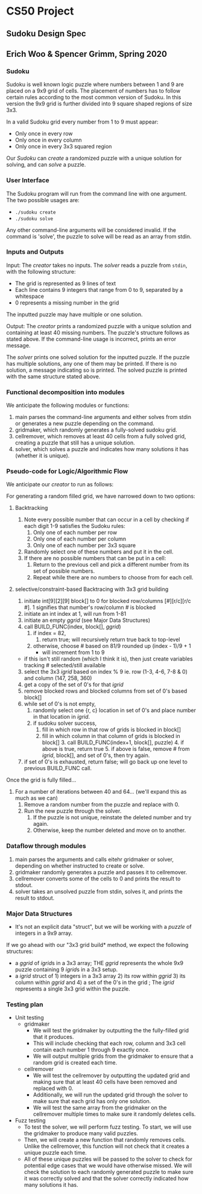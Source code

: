 # CS50 Project
## Sudoku Design Spec
## Erich Woo & Spencer Grimm, Spring 2020

### Sudoku

Sudoku is well known logic puzzle where numbers between 1 and 9 are placed on a 9x9 grid of cells. The placement of numbers has to follow certain rules according to the most common version of Sudoku. In this version the 9x9 grid is further divided into 9 square shaped regions of size 3x3.

In a valid Sudoku grid every number from 1 to 9 must appear:

* Only once in every row
* Only once in every column
* Only once in every 3x3 squared region

Our *Sudoku* can *create* a randomized puzzle with a unique solution for solving, and can *solve* a puzzle.

### User Interface

The Sudoku program will run from the command line with one argument. The two possible usages are:
 * `./sudoku create`
 * `./sudoku solve`

Any other command-line arguments will be considered invalid.
If the command is 'solve', the puzzle to solve will be read as an array from stdin.

### Inputs and Outputs

Input: The *creator* takes no inputs. The *solver* reads a puzzle from `stdin`, with the following structure:

* The grid is represented as 9 lines of text
* Each line contains 9 integers that range from 0 to 9, separated by a whitespace
* 0 represents a missing number in the grid

The inputted puzzle may have multiple or one solution.

Output: The *creator* prints a randomized puzzle with a unique solution and containing at least 40 missing numbers. The puzzle's structure follows as stated above. If the command-line usage is incorrect, prints an error message.

The *solver* prints one solved solution for the inputted puzzle. If the puzzle has multiple solutions, any one of them may be printed. If there is no solution, a message indicating so is printed. The solved puzzle is printed with the same structure stated above. 

### Functional decomposition into modules

We anticipate the following modules or functions:
  1. main parses the command-line arguments and either solves from stdin or generates a new puzzle depending on the command.
  2. gridmaker, which randomly generates a fully-solved sudoku grid.
  3. cellremover, which removes at least 40 cells from a fully solved grid, creating a puzzle that still has a unique solution.
  4. solver, which solves a puzzle and indicates how many solutions it has (whether it is unique).

### Pseudo-code for Logic/Algorithmic Flow

We anticipate our *creator* to run as follows:

For generating a random filled grid, we have narrowed down to two options:

 1. Backtracking
    1. Note every possible number that can occur in a cell by checking if each digit 1-9 satisfies the Sudoku rules:
       1. Only one of each number per row
       2. Only one of each number per column
       3. Only one of each number per 3x3 square
    2. Randomly select one of these numbers and put it in the cell.
    3. If there are no possible numbers that can be put in a cell:
       1. Return to the previous cell and pick a different number from its set of possible numbers.
       2. Repeat while there are no numbers to choose from for each cell.

 2. selective/constraint-based Backtracing with 3x3 grid building
    1. initiate int[9][2][9] block[] to 0 for blocked row/columns [#][r/c][r/c #]. 1 signifies that number's row/column # is blocked
    2. initiate an int index at 1, will run from 1-81
    3. initiate an empty *ggrid* (see Major Data Structures)
    4. call BUILD_FUNC(index, block[], *ggrid*)
       1. if index = 82,
       	  1. return true; will recursively return true back to top-level
       2. otherwise, choose # based on 81/9 rounded up (index - 1)/9 + 1
       	  * will increment from 1 to 9
	  * if this isn't still random (which I think it is), then just create variables tracking # selected/still available
       3. select the 3x3 *igrid* based on index % 9 ie. row (1-3, 4-6, 7-8 & 0) and column (147, 258, 360)
       4. get a copy of the set of 0's for that *igrid*
       5. remove blocked rows and blocked columns from set of 0's based block[]
       6. while set of 0's is not empty,
       	  1. randomly select one {r, c} location in set of 0's and place number in that location in *igrid*.
       	  2. if sudoku solver success,
       	     1. fill in which row in that row of grids is blocked in block[]
       	     2. fill in which column in that column of grids is blocked in block[]
	     3. call BUILD_FUNC(index+1, block[], puzzle)
	     4. if above is true, return true
	     5. if above is false, remove # from *igrid*, block[], and set of 0's, then try again.
       7. if set of 0's is exhausted, return false; will go back up one level to previous BUILD_FUNC call.
       
Once the grid is fully filled...
   1. For a number of iterations between 40 and 64... (we'll expand this as much as we can)
      1. Remove a random number from the puzzle and replace with 0.
      2. Run the new puzzle through the solver.
      	 1. If the puzzle is not unique, reinstate the deleted number and try again.
         2. Otherwise, keep the number deleted and move on to another.

### Dataflow through modules
  1. main parses the arguments and calls eitehr gridmaker or solver, depending on whether instructed to create or solve.
  2. gridmaker randomly generates a puzzle and passes it to cellremover.
  3. cellremover converts some of the cells to 0 and prints the result to stdout.
  4. solver takes an unsolved puzzle from stdin, solves it, and prints the result to stdout. 

### Major Data Structures

* It's not an explicit data "struct", but we will be working with a *puzzle* of integers in a 9x9 array.

If we go ahead with our "3x3 grid build* method, we expect the following structures:

* a *ggrid* of *igrid*s in a 3x3 array; THE *ggrid* represents the whole 9x9 puzzle containing 9 *igrid*s in a 3x3 setup.
* a *igrid* struct of 1) integers in a 3x3 array 2) its row within *ggrid* 3) its column within *ggrid* and 4) a set of the 0's in the grid ; The *igrid* represents a single 3x3 grid within the puzzle. 

### Testing plan
* Unit testing
  * gridmaker
    * We will test the gridmaker by outputting the the fully-filled grid that it produces.
    * This will include checking that each row, column and 3x3 cell contain each number 1 through 9 exactly once.
    * We will output multiple grids from the gridmaker to ensure that a random grid is created each time. 
  * cellremover
    * We will test the cellremover by outputting the updated grid and making sure that at least 40 cells have been removed and replaced with 0. 
    * Additionally, we will run the updated grid through the solver to make sure that each grid has only one solution.
    * We will test the same array from the gridmaker on the cellremover multiple times to make sure it randomly deletes cells.
* Fuzz testing
  * To test the solver, we will perform fuzz testing. To start, we will use the gridmaker to produce many valid puzzles.
  * Then, we will create a new function that randomly removes cells. Unlike the cellremover, this function will not check that it creates a unique puzzle each time. 
  * All of these unique puzzles will be passed to the solver to check for potential edge cases that we would have otherwise missed. We will check the solution to each randomly generated puzzle to make sure it was correctly solved and that the solver correctly indicated how many solutions it has. 
